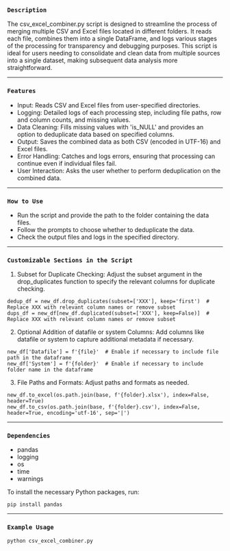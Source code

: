 ### <center><p align = "left">`Description`</p> </center>
The csv_excel_combiner.py script is designed to streamline the process of merging multiple CSV and Excel files located in different folders. It reads each file, combines them into a single DataFrame, and logs various stages of the processing for transparency and debugging purposes. This script is ideal for users needing to consolidate and clean data from multiple sources into a single dataset, making subsequent data analysis more straightforward.

<hr>

### <center><p align = "left">`Features`</p> </center>
- Input: Reads CSV and Excel files from user-specified directories.
- Logging: Detailed logs of each processing step, including file paths, row and column counts, and missing values.
- Data Cleaning: Fills missing values with 'is_NULL' and provides an option to deduplicate data based on specified columns.
- Output: Saves the combined data as both CSV (encoded in UTF-16) and Excel files.
- Error Handling: Catches and logs errors, ensuring that processing can continue even if individual files fail.
- User Interaction: Asks the user whether to perform deduplication on the combined data.

<hr>

### <center><p align = "left">`How to Use`</p> </center>
- Run the script and provide the path to the folder containing the data files.
- Follow the prompts to choose whether to deduplicate the data.
- Check the output files and logs in the specified directory.

<hr>

### <center><p align = "left">`Customizable Sections in the Script`</p> </center>
1. Subset for Duplicate Checking:
Adjust the subset argument in the drop_duplicates function to specify the relevant columns for duplicate checking.
```
dedup_df = new_df.drop_duplicates(subset=['XXX'], keep='first')  # Replace XXX with relevant column names or remove subset
dups_df = new_df[new_df.duplicated(subset=['XXX'], keep=False)]  # Replace XXX with relevant column names or remove subset
```

2. Optional Addition of datafile or system Columns:
Add columns like datafile or system to capture additional metadata if necessary.
```
new_df['Datafile'] = f'{file}'  # Enable if necessary to include file path in the dataframe
new_df['System'] = f'{folder}'  # Enable if necessary to include folder name in the dataframe
```
3. File Paths and Formats:
Adjust paths and formats as needed.
```
new_df.to_excel(os.path.join(base, f'{folder}.xlsx'), index=False, header=True)
new_df.to_csv(os.path.join(base, f'{folder}.csv'), index=False, header=True, encoding='utf-16', sep='|')
```
<hr>

### <center><p align = "left">`Dependencies`</p> </center>
- pandas
- logging
- os
- time
- warnings

To install the necessary Python packages, run:

```
pip install pandas
```

<hr>

### <center><p align = "left">`Example Usage`</p> </center>

```
python csv_excel_combiner.py
```
